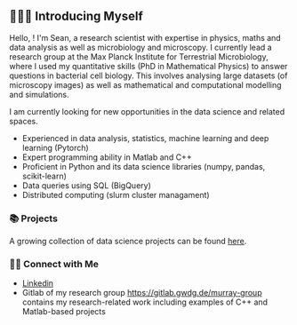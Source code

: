 

<!--
**smury/smury** is a ✨ _special_ ✨ repository because its `README.md` (this file) appears on your GitHub profile.

Here are some ideas to get you started:

- 🔭 I’m currently working on ...
- 🌱 I’m currently learning ...
- 👯 I’m looking to collaborate on ...
- 🤔 I’m looking for help with ...
- 💬 Ask me about ...
- 📫 How to reach me: ...
- 😄 Pronouns: ...
- ⚡ Fun fact: ...
-->


## 🙋🏻‍♂️ Introducing Myself

Hello, ! I'm Sean, a research scientist with expertise in physics, maths and data analysis as well as microbiology and microscopy. I currently lead a research group at the Max Planck Institute for Terrestrial Microbiology, where I used my quantitative skills (PhD in Mathematical Physics) to answer questions in bacterial cell biology. This involves analysing large datasets (of microscopy images) as well as mathematical and computational modelling and simulations.

I am currently looking for new opportunities in the data science and related spaces.

- Experienced in data analysis, statistics, machine learning and deep learning (Pytorch)
- Expert programming ability in Matlab and C++
- Proficient in Python and its data science libraries (numpy, pandas, scikit-learn)
- Data queries using SQL (BigQuery)
- Distributed computing (slurm cluster managament)
  

### 📚 Projects

A growing collection of data science projects can be found [here](https://github.com/smury/Kaggle/blob/main/README.md).
 
<!--
### 🛠️ Tools

- Language: SQL, Python
- Database: Google BigQuery, PostgreSQL, MySQL
- Visualization: Tableau, Looker Studio

-->

### 👋🏻 Connect with Me

- [Linkedin](https://www.linkedin.com/in/sean-murray-de/)
- Gitlab of my research group https://gitlab.gwdg.de/murray-group contains my research-related work including examples of C++ and Matlab-based projects
